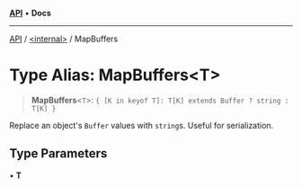 [**API**](../../README.md) • **Docs**

***

[API](../../README.md) / [\<internal\>](../README.md) / MapBuffers

# Type Alias: MapBuffers\<T\>

> **MapBuffers**\<`T`\>: `{ [K in keyof T]: T[K] extends Buffer ? string : T[K] }`

Replace an object's `Buffer` values with `string`s. Useful for serialization.

## Type Parameters

• **T**

